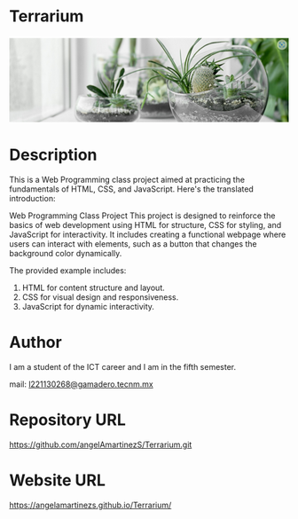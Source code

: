 # Terrarium

![Terrarium Image](./images/terrarium_banner.png)

# Description

This is a Web Programming class project aimed at practicing the fundamentals of HTML, CSS, and JavaScript. Here's the translated introduction:

Web Programming Class Project
This project is designed to reinforce the basics of web development using HTML for structure, CSS for styling, and JavaScript for interactivity. It includes creating a functional webpage where users can interact with elements, such as a button that changes the background color dynamically.

The provided example includes:

1. HTML for content structure and layout.
2. CSS for visual design and responsiveness.
3. JavaScript for dynamic interactivity.

# Author

I am a student of the ICT career and I am in the fifth semester.

mail: l221130268@gamadero.tecnm.mx

# Repository URL

https://github.com/angelAmartinezS/Terrarium.git

#  Website URL

https://angelamartinezs.github.io/Terrarium/
